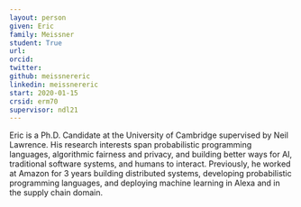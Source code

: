 ```yaml
---
layout: person
given: Eric
family: Meissner
student: True
url: 
orcid: 
twitter: 
github: meissnereric
linkedin: meissnereric
start: 2020-01-15
crsid: erm70
supervisor: ndl21
---
```


Eric is a Ph.D. Candidate at the University of Cambridge supervised by Neil Lawrence. His research interests span probabilistic programming languages, algorithmic fairness and privacy, and building better ways for AI, traditional software systems, and humans to interact. Previously, he worked at Amazon for 3 years building distributed systems, developing probabilistic programming languages, and deploying machine learning in Alexa and in the supply chain domain.
